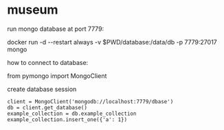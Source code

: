 # museum


run mongo database at port 7779:

docker run -d --restart always -v $PWD/database:/data/db -p 7779:27017 mongo

how to connect to database:

from pymongo import MongoClient

create database session

```
client = MongoClient('mongodb://localhost:7779/dbase') 
db = client.get_database() 
example_collection = db.example_collection 
example_collection.insert_one({'a': 1})
```
